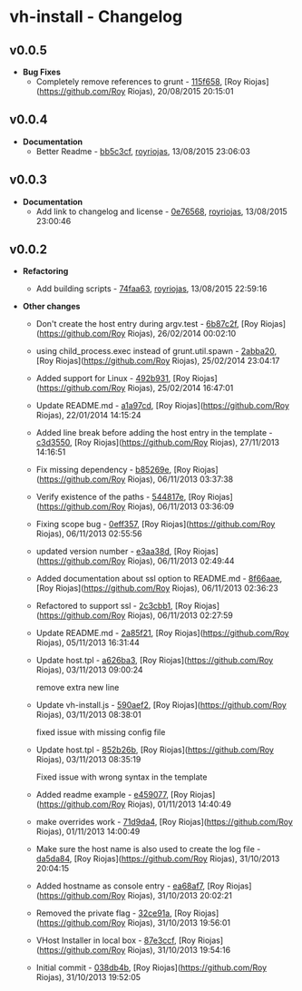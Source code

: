 
# vh-install - Changelog
## v0.0.5
- **Bug Fixes**
  - Completely remove references to grunt - [115f658]( https://github.com/royriojas/vh-install/commit/115f658 ), [Roy Riojas](https://github.com/Roy Riojas), 20/08/2015 20:15:01

    
## v0.0.4
- **Documentation**
  - Better Readme - [bb5c3cf]( https://github.com/royriojas/vh-install/commit/bb5c3cf ), [royriojas](https://github.com/royriojas), 13/08/2015 23:06:03

    
## v0.0.3
- **Documentation**
  - Add link to changelog and license - [0e76568]( https://github.com/royriojas/vh-install/commit/0e76568 ), [royriojas](https://github.com/royriojas), 13/08/2015 23:00:46

    
## v0.0.2
- **Refactoring**
  - Add building scripts - [74faa63]( https://github.com/royriojas/vh-install/commit/74faa63 ), [royriojas](https://github.com/royriojas), 13/08/2015 22:59:16

    
- **Other changes**
  - Don't create the host entry during argv.test - [6b87c2f]( https://github.com/royriojas/vh-install/commit/6b87c2f ), [Roy Riojas](https://github.com/Roy Riojas), 26/02/2014 00:02:10

    
  - using child_process.exec instead of grunt.util.spawn - [2abba20]( https://github.com/royriojas/vh-install/commit/2abba20 ), [Roy Riojas](https://github.com/Roy Riojas), 25/02/2014 23:04:17

    
  - Added support for Linux - [492b931]( https://github.com/royriojas/vh-install/commit/492b931 ), [Roy Riojas](https://github.com/Roy Riojas), 25/02/2014 16:47:01

    
  - Update README.md - [a1a97cd]( https://github.com/royriojas/vh-install/commit/a1a97cd ), [Roy Riojas](https://github.com/Roy Riojas), 22/01/2014 14:15:24

    
  - Added line break before adding the host entry in the template - [c3d3550]( https://github.com/royriojas/vh-install/commit/c3d3550 ), [Roy Riojas](https://github.com/Roy Riojas), 27/11/2013 14:16:51

    
  - Fix missing dependency - [b85269e]( https://github.com/royriojas/vh-install/commit/b85269e ), [Roy Riojas](https://github.com/Roy Riojas), 06/11/2013 03:37:38

    
  - Verify existence of the paths - [544817e]( https://github.com/royriojas/vh-install/commit/544817e ), [Roy Riojas](https://github.com/Roy Riojas), 06/11/2013 03:36:09

    
  - Fixing scope bug - [0eff357]( https://github.com/royriojas/vh-install/commit/0eff357 ), [Roy Riojas](https://github.com/Roy Riojas), 06/11/2013 02:55:56

    
  - updated version number - [e3aa38d]( https://github.com/royriojas/vh-install/commit/e3aa38d ), [Roy Riojas](https://github.com/Roy Riojas), 06/11/2013 02:49:44

    
  - Added documentation about ssl option to README.md - [8f66aae]( https://github.com/royriojas/vh-install/commit/8f66aae ), [Roy Riojas](https://github.com/Roy Riojas), 06/11/2013 02:36:23

    
  - Refactored to support ssl - [2c3cbb1]( https://github.com/royriojas/vh-install/commit/2c3cbb1 ), [Roy Riojas](https://github.com/Roy Riojas), 06/11/2013 02:27:59

    
  - Update README.md - [2a85f21]( https://github.com/royriojas/vh-install/commit/2a85f21 ), [Roy Riojas](https://github.com/Roy Riojas), 05/11/2013 16:31:44

    
  - Update host.tpl - [a626ba3]( https://github.com/royriojas/vh-install/commit/a626ba3 ), [Roy Riojas](https://github.com/Roy Riojas), 03/11/2013 09:00:24

    remove extra new line
  - Update vh-install.js - [590aef2]( https://github.com/royriojas/vh-install/commit/590aef2 ), [Roy Riojas](https://github.com/Roy Riojas), 03/11/2013 08:38:01

    fixed issue with missing config file
  - Update host.tpl - [852b26b]( https://github.com/royriojas/vh-install/commit/852b26b ), [Roy Riojas](https://github.com/Roy Riojas), 03/11/2013 08:35:19

    Fixed issue with wrong syntax in the template
  - Added readme example - [e459077]( https://github.com/royriojas/vh-install/commit/e459077 ), [Roy Riojas](https://github.com/Roy Riojas), 01/11/2013 14:40:49

    
  - make overrides work - [71d9da4]( https://github.com/royriojas/vh-install/commit/71d9da4 ), [Roy Riojas](https://github.com/Roy Riojas), 01/11/2013 14:00:49

    
  - Make sure the host name is also used to create the log file - [da5da84]( https://github.com/royriojas/vh-install/commit/da5da84 ), [Roy Riojas](https://github.com/Roy Riojas), 31/10/2013 20:04:15

    
  - Added hostname as console entry - [ea68af7]( https://github.com/royriojas/vh-install/commit/ea68af7 ), [Roy Riojas](https://github.com/Roy Riojas), 31/10/2013 20:02:21

    
  - Removed the private flag - [32ce91a]( https://github.com/royriojas/vh-install/commit/32ce91a ), [Roy Riojas](https://github.com/Roy Riojas), 31/10/2013 19:56:01

    
  - VHost Installer in local box - [87e3ccf]( https://github.com/royriojas/vh-install/commit/87e3ccf ), [Roy Riojas](https://github.com/Roy Riojas), 31/10/2013 19:54:16

    
  - Initial commit - [038db4b]( https://github.com/royriojas/vh-install/commit/038db4b ), [Roy Riojas](https://github.com/Roy Riojas), 31/10/2013 19:52:05

    
